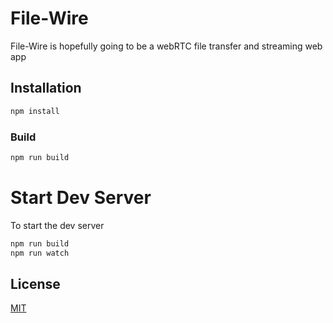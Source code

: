 # File-Wire

File-Wire is hopefully going to be a webRTC file transfer and streaming web app

## Installation
```bash
npm install
```

### Build
```bash
npm run build
```

# Start Dev Server
To start the dev server
```bash
npm run build
npm run watch
```


## License
[MIT](https://choosealicense.com/licenses/mit/)
